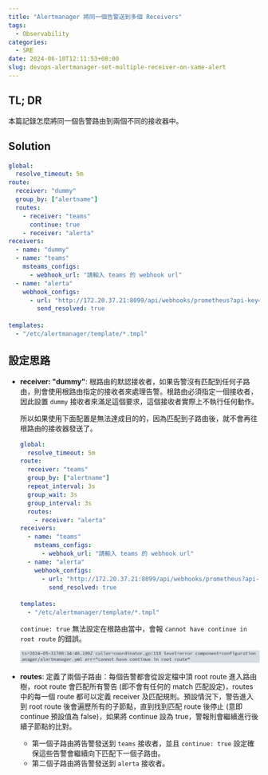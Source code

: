 ```yaml
---
title: "Alertmanager 將同一個告警送到多個 Receivers"
tags:
  - Observability
categories:
  - SRE
date: 2024-06-10T12:11:53+08:00
slug: devops-alertmanager-set-multiple-receiver-on-same-alert
---
```


## TL; DR

本篇記錄怎麼將同一個告警路由到兩個不同的接收器中。

<!--more-->

## Solution

```yaml
global:
  resolve_timeout: 5m
route:
  receiver: "dummy"
  group_by: ["alertname"]
  routes:
    - receiver: "teams"
      continue: true
    - receiver: "alerta"
receivers:
  - name: "dummy"
  - name: "teams"
    msteams_configs:
      - webhook_url: "請輸入 teams 的 webhook url"
  - name: "alerta"
    webhook_configs:
      - url: "http://172.20.37.21:8099/api/webhooks/prometheus?api-key=ek1emONw-2IS6yc31nziqiawcpCpmnAiLXuMqgbq"
        send_resolved: true

templates:
  - "/etc/alertmanager/template/*.tmpl"
```

## 設定思路

- **receiver: "dummy"**: 根路由的默認接收者，如果告警沒有匹配到任何子路由，則會使用根路由指定的接收者來處理告警。根路由必須指定一個接收者，因此設置 `dummy` 接收者來滿足這個要求，這個接收者實際上不執行任何動作。

  所以如果使用下面配置是無法達成目的的，因為匹配到子路由後，就不會再往根路由的接收器發送了。

  ```yaml
  global:
    resolve_timeout: 5m
  route:
    receiver: "teams"
    group_by: ["alertname"]
    repeat_interval: 3s
    group_wait: 3s
    group_interval: 3s
    routes:
      - receiver: "alerta"
  receivers:
    - name: "teams"
      msteams_configs:
        - webhook_url: "請輸入 teams 的 webhook url"
    - name: "alerta"
      webhook_configs:
        - url: "http://172.20.37.21:8099/api/webhooks/prometheus?api-key=ek1emONw-2IS6yc31nziqiawcpCpmnAiLXuMqgbq"
          send_resolved: true

  templates:
    - "/etc/alertmanager/template/*.tmpl"
  ```

  `continue: true` 無法設定在根路由當中，會報 `cannot have continue in root route` 的錯誤。

  ![](./err.png)

- **routes**: 定義了兩個子路由：每個告警都會從設定檔中頂 root route 進入路由樹，root route 會匹配所有警告 (即不會有任何的 match 匹配設定)，routes 中的每一個 route 都可以定義 receiver 及匹配規則。預設情況下，警告進入到 root route 後會遍歷所有的子節點，直到找到匹配 route 後停止 (意即 continue 預設值為 false)，如果將 continue 設為 true，警報則會繼續進行後續子節點的比對。
  - 第一個子路由將告警發送到 `teams` 接收者，並且 `continue: true` 設定確保這些告警會繼續向下匹配下一個子路由。
  - 第二個子路由將告警發送到 `alerta` 接收者。
